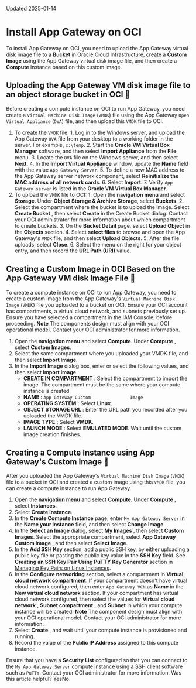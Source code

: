 Updated 2025-01-14
# Install App Gateway on OCI
To install App Gateway on OCI, you need to upload the App Gateway virtual disk image file to a **Bucket** in Oracle Cloud Infrastructure, create a **Custom Image** using the App Gateway virtual disk image file, and then create a **Compute** instance based on this custom image.
## Uploading the App Gateway VM disk image file to an object storage bucket in OCI 🔗 
Before creating a compute instance on OCI to run App Gateway, you need create a `Virtual Machine Disk Image` (`VMDK`) file using the App Gateway `Open Virtual Appliance` (`OVA`) file, and then upload this `VMDK` file to OCI.
  1. To create the `VMDK` file:
    1. Log in to the Windows server, and upload the App Gateway `OVA` file from your desktop to a working folder in the server. For example, `c:\temp`.
    2. Start the **Oracle VM Virtual Box Manager** software, and then select **Import Appliance** from the **File** menu.
    3. Locate the `OVA` file on the Windows server, and then select **Next**.
    4. In the **Import Virtual Appliance** window, update the **Name** field with the value `App Gateway Server`.
    5. To define a new MAC address to the App Gateway server network component, select **Reinitialize the MAC address of all network cards**.
    6. Select **Import**.
    7. Verify `App Gateway server` is listed in the **Oracle VM Virtual Box Manager**.
  2. To upload the `VMDK` file to OCI:
    1. Open the **navigation menu** and select **Storage**. Under **Object Storage & Archive Storage**, select **Buckets**.
    2. Select the compartment where the bucket is to upload the image. Select **Create Bucket** , then select **Create** in the Create Bucket dialog.
Contact your OCI administrator for more information about which compartment to create buckets.
    3. On the **Bucket Detail** page, select **Upload Object** in the **Objects** section.
    4. Select **select files** to browse and open the App Gateway's `VMDK` file, and then select **Upload Objects**.
    5. After the file uploads, select **Close**.
    6. Select the menu on the right for your object entry, and then record the **URL Path (URI)** value.


## Creating a Custom Image in OCI Based on the App Gateway VM disk Image File 🔗 
To create a compute instance on OCI to run App Gateway, you need to create a custom image from the App Gateway's `Virtual Machine Disk Image` (`VMDK`) file you uploaded to a bucket on OCI.
Ensure your OCI account has compartments, a virtual cloud network, and subnets previously set up.
Ensure you have selected a compartment in the IAM Console, before proceeding.
**Note** The components design must align with your OCI operational model. Contact your OCI administrator for more information.
  1. Open the **navigation menu** and select **Compute**. Under **Compute** , select **Custom Images**.
  2. Select the same compartment where you uploaded your VMDK file, and then select **Import Image**.
  3. In the **Import Image** dialog box, enter or select the following values, and then select **Import Image**.
     * **CREATE IN COMPARTMENT** : Select the compartment to import the image. The compartment must be the same where your compute instance is created.
     * **NAME** : `App Gateway Custom               Image`
     * **OPERATING SYSTEM** : Select **Linux**.
     * **OBJECT STORAGE URL** : Enter the URL path you recorded after you uploaded the VMDK file.
     * **IMAGE TYPE** : Select **VMDK**.
     * **LAUNCH MODE** : Select **EMULATED MODE**.
Wait until the custom image creation finishes.


## Creating a Compute Instance using App Gateway's Custom Image 🔗 
After you uploaded the App Gateway's `Virtual Machine Disk Image` (`VMDK`) file to a bucket in OCI and created a custom image using this `VMDK` file, you can create a compute instance to run App Gateway.
  1. Open the **navigation menu** and select **Compute**. Under **Compute** , select **Instances**.
  2. Select **Create Instance**.
  3. In the **Create Compute Instance** page, enter `My App Gateway Server` in the **Name your instance** field, and then select **Change Image**.
  4. In the **Select an Image** dialog, select **My Images** , then select **Custom Images**. Select the appropriate compartment, select **App Gateway Custom Image** , and then select **Select Image**.
  5. In the **Add SSH Key** section, add a public SSH key, by either uploading a public key file or pasting the public key value in the **SSH Key** field.
See **Creating an SSH Key Pair Using PuTTY Key Generator** section in [ Managing Key Pairs on Linux Instances](https://docs.oracle.com/iaas/Content/Compute/Tasks/managingkeypairs.htm).
  6. In the **Configure networking** section, select a compartment in **Virtual cloud network compartment**.
If your compartment doesn't have virtual cloud network configured, then enter `App Gateway VCN` as **Name** in the **New virtual cloud network** section. If your compartment has virtual cloud network configured, then select the values for **Virtual cloud network** , **Subnet compartment** , and **Subnet** in which your compute instance will be created.
**Note** The component design must align with your OCI operational model. Contact your OCI administrator for more information.
  7. Select **Create** , and wait until your compute instance is provisioned and running.
  8. Record the value of the **Public IP Address** assigned to this compute instance.


Ensure that you have a **Security List** configured so that you can connect to the `My App Gateway Server` compute instance using a SSH client software such as `PuTTY`. Contact your OCI administrator for more information. 
Was this article helpful?
YesNo


